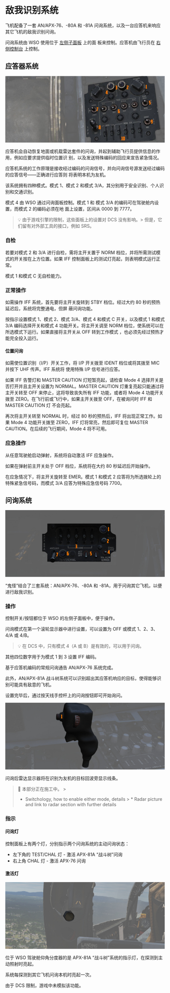 # 敌我识别系统

飞机配备了一套 AN/APX-76、-80A 和 -81A 问询系统，以及一台应答机来响应其它飞机的敌我识别问询。

问询系统由 WSO 使用位于 [左侧子面板](../cockpit/wso/left_sub_panel.md#apx-80-control-panel) 上的面
板来控制。应答机由飞行员在
[右侧控制台](../cockpit/pilot/right_console/center_section.md#iff-control-panel) 上控制。

## 应答器系统

![pilot_iff_control_panel](../img/pilot_iff_panel.jpg)

应答机会自动恢复地面或机载雷达套件的问询，并起到辅助飞行员提供信息的作用，例如应要求提供临时位置识
别，以及发送特殊编码的回应来宣告紧急情况。

应答机系统的工作原理是接收经过编码的问询信号，并向问询信号源发送经过编码的应答信号——正确进行应答则
将表明本机为友机。

该系统拥有四种模式。模式 1、模式 2 和模式 3/A，其分别用于安全识别、个人识别和交通识别。

模式 4 由 WSO 通过问询面板控制。模式 1 和 模式 3/A 的编码可在驾驶舱内设置，而模式 2 的编码必须在地
面上设置，区间从 0000 到 7777。

> 💡 由于游戏引擎的限制，这些面板上的设置对 DCS 没有影响。> 但是，它们留有对外部工具的接口，例如
> SRS。

### 自检

若要对模式 2 和 3/A 进行自检，需将主开关置于 NORM 档位，并将所需测试模式的开关按在上方位置。如果
IFF 控制面板上的测试灯亮起，则表明模式运行正常。

模式 1 和模式 C 无自检能力。

### 正常操作

如需操作 IFF 系统，首先要将主开关旋转到 STBY 档位。经过大约 80 秒的预热延迟后，系统将完整通电，但屏
蔽问询功能。

按指示设置模式 1、模式 2、模式 3/A、模式 4 和模式 C 开关，以及模式 1 和模式 3/A 编码选择开关和模式
4 功能开关。将主开关调至 NORM 档位，使系统可以在所选模式下运行。如果直接将主开关从 OFF 转到工作模式
，也必须先经过预热才能完全投入运行。

#### 位置问询

如需使位置识别（I/P）开关工作，将 I/P 开关拨至 IDENT 档位或将其拨至 MIC 并按下 UHF 传声。IFF 系统将
使用特殊 I/P 信号进行应答。

如果 IFF 告警灯和 MASTER CAUTION 灯短暂亮起，请检查 Mode 4 选择开关是否打开并且主开关设置为
NORMAL。MASTER CAUTION 灯重复亮起只能通过将主开关转至 OFF 来停止，这将导致丧失所有 IFF 功能，或者将
Mode 4 功能开关拨至 ZERO。在飞行前或飞行中，如果主开关拨至 OFF，在被询问时 IFF 和 MASTER CAUTION 灯
不会亮起。

再次将主开关转至 NORMAL 时，经过 80 秒的预热后，IFF 将出现正常工作。如果 Mode 4 功能开关拨至
ZERO，IFF 灯将常亮，然后即可复位 MASTER CAUTION。在后续的飞行期间，Mode 4 将不可用。

### 应急操作

从任意驾驶舱启动弹射，系统将自动激活 IFF 应急操作。

如果在弹射前主开关处于 OFF 档位，系统将在大约 80 秒延迟后开始操作。

在应急情况下，将主开关旋转至 EMER。模式 1 和模式 2 应答将为所选拨轮上的特殊紧急信号码，而模式 3/A
应答为特殊应急信号码 7700。

## 问询系统

![WSO APX Control Panel](../img/wso_apx_80.jpg)

“鬼怪”结合了三套系统：AN/APX-76、-80A 和 -81A，用于问询其它飞机，以便进行敌我识别。

### 操作

控制开关/按钮都位于 WSO 的左侧子面板中，便于操作。

问询模式在第一个滚轮显示器中进行设置，可以设置为 OFF 或模式 1、2、3、4/A 或 4/B。

> 💡 在 DCS 中，只有模式 4（A 或 B）是有效的，可以用于问询。

其他四位数字用于为模式 1 到 3 设置 IFF 编码。

基于应答机编码的常规问询通告 AN/APX-76 系统完成。

此外，AN/APX-81A 战斗树系统可以识别超出其应答机响应的目标，使得能够识别可能具有敌意的飞机。

设置完毕后，通过按天线手控杆上的问询按钮即可开始询问。

![Challenge Button](../img/wso_antenna_hand_control_challenge_button.jpg)

问询后雷达显示器将在识别为友机的目标回波旁显示线条。

> 🚧 本部分正在施工中。 >
>
> - Switchology, how to enable either mode, details > \* Radar picture and link to radar section
>   with further details

### 指示

#### 问询灯

控制面板上有两个灯，分别指示两个问询系统的主动问询状态：

- 左下角的 TEST/CHAL 灯 - 激活 APX-81A “战斗树”问询
- 右上角 CHAL 灯 - 激活 APX-76 问询

#### 激活灯

![APX Activity Lights](../img/wso_apx_81_light.jpg)

位于 WSO 驾驶舱仰角分度器的是 APX-81A “战斗树”系统的指示灯，在探测到主动照射时亮起。

系统每探测到其它飞机问询本机时亮起一次。

由于 DCS 限制，游戏中未模拟该功能。
